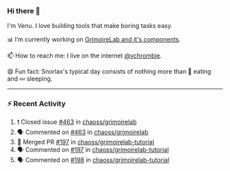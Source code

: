 ### Hi there 👋

I'm Venu. I love building tools that make boring tasks easy.

📊 I’m currently working on [GrimoireLab and it's components](https://chaoss.github.io/grimoirelab).

📫 How to reach me: I live on the internet [@vchrombie](https://www.google.co.in/search?q=vchrombie).

😄 Fun fact: Snorlax's typical day consists of nothing more than :doughnut: eating and :zzz: sleeping.

---

### :zap: Recent Activity

<!--START_SECTION:activity-->
1. ❗️ Closed issue [#463](https://github.com/chaoss/grimoirelab/issues/463) in [chaoss/grimoirelab](https://github.com/chaoss/grimoirelab)
2. 🗣 Commented on [#463](https://github.com/chaoss/grimoirelab/issues/463) in [chaoss/grimoirelab](https://github.com/chaoss/grimoirelab)
3. 🎉 Merged PR [#197](https://github.com/chaoss/grimoirelab-tutorial/pull/197) in [chaoss/grimoirelab-tutorial](https://github.com/chaoss/grimoirelab-tutorial)
4. 🗣 Commented on [#197](https://github.com/chaoss/grimoirelab-tutorial/issues/197) in [chaoss/grimoirelab-tutorial](https://github.com/chaoss/grimoirelab-tutorial)
5. 🗣 Commented on [#198](https://github.com/chaoss/grimoirelab-tutorial/issues/198) in [chaoss/grimoirelab-tutorial](https://github.com/chaoss/grimoirelab-tutorial)
<!--END_SECTION:activity-->

<!--
**vchrombie/vchrombie** is a ✨ _special_ ✨ repository because its `README.md` (this file) appears on your GitHub profile.

Here are some ideas to get you started:

- 🔭 I’m currently working on ...
- 🌱 I’m currently learning ...
- 👯 I’m looking to collaborate on ...
- 🤔 I’m looking for help with ...
- 💬 Ask me about ...
- 📫 How to reach me: ...
- 😄 Pronouns: ...
- ⚡ Fun fact: ...
-->
